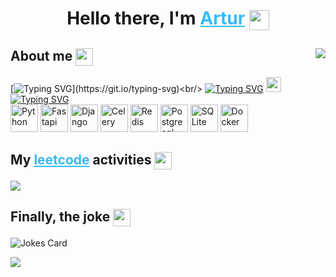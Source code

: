<h1 align="center">Hello there, I'm 
    <a style="color: #36BCF7FF" href="https://linkedin.com/in/artur-zakirov" target="_blank">Artur</a> 
    <img align="center" src="https://www.emojiall.com/images/animations/joypixels/64px/waving_hand.gif" height="32"/>
</h1>

<h2 align="left">About me 
    <img align="center" src="https://www.emojiall.com/images/60/skype/1f468-200d-1f4bb.png" height="28"/>
    <img align="right" src="https://komarev.com/ghpvc/?username=fractalical"/>
</h2>

[![Typing SVG](https://readme-typing-svg.herokuapp.com?font=Fira+Code&size=14&pause=1000&multiline=true&width=435&height=60&lines=Born+to+dilly+dally,+forced+to+lock+in.)](https://git.io/typing-svg)<br/>
[![Typing SVG](https://readme-typing-svg.herokuapp.com?font=Fira+Code&size=14&duration=5000&vCenter=true&color=A9B7BC&repeat=false&width=130&height=20&lines=Add+to+contacts)](https://git.io/typing-svg)
<a href="https://linkedin.com/in/artur-zakirov" target="_blank">
<img src="https://www.svgrepo.com/show/157006/linkedin.svg" height="24"/><br/>
</a>
[![Typing SVG](https://readme-typing-svg.herokuapp.com?font=Fira+Code&size=14&duration=5500&pause=2000vCenter=true&color=A9B7BC&repeat=false&width=375&height=20&lines=+;My+stack+(still+being+updated)%3A)](https://git.io/typing-svg)<br/>
<img src="https://www.svgrepo.com/show/354238/python.svg" alt="Python" height="44"/>
<img src="https://fastapi.tiangolo.com/img/icon-white.svg" alt="Fastapi" height="44"/>
<img src="https://www.svgrepo.com/show/373554/django.svg" alt="Django" height="44"/>
<img src="https://docs.celeryq.dev/en/stable/_static/celery_512.png" alt="Celery" height="44"/>
<img src="https://www.svgrepo.com/show/354272/redis.svg" alt="Redis" height="44"/>
<img src="https://www.svgrepo.com/show/354200/postgresql.svg" alt="Postgresql" height="44"/>
<img src="https://www.svgrepo.com/show/374094/sqlite.svg" alt="SQLite" height="44"/>
<img src="https://www.svgrepo.com/show/452192/docker.svg" alt="Docker" height="44"/>

<!---
<h2 align="left">My github activities
    <img align="center" src="https://www.svgrepo.com/show/449764/github.svg" height="28"/>
</h2>

<img src="https://github-profile-summary-cards.vercel.app/api/cards/profile-details?username=fractalical&theme=github_dark">
<p>
<img src="https://github-profile-summary-cards.vercel.app/api/cards/stats?username=fractalical&theme=github_dark" alt="ph1">
<img src="https://github-profile-summary-cards.vercel.app/api/cards/productive-time?username=fractalical&theme=github_dark" alt="ph2">
</p>
-->

<h2 align="left">My 
    <a style="color: #36BCF7FF" href="https://leetcode.com/let_there_be_artur/" target="_blank">leetcode</a>
    activities
    <img align="center" src="https://leetcode.com/_next/static/images/logo-ff2b712834cf26bf50a5de58ee27bcef.png" height="28"/>
</h2>

![](https://leetcard.jacoblin.cool/let_there_be_artur?border=0&radius=20)

<h2 align="left">Finally, the joke 
    <img align="center" src="https://www.emojiall.com/images/animations/joypixels/64px/face_with_tears_of_joy.gif" height="28"/>
</h2>

![Jokes Card](https://readme-jokes.vercel.app/api?hideBorder&qColor=%2336BCF7&aColor=%2399ff99)

![](https://fractalical.github.io/webmatrix/?text=hello&width=300&height=100)
